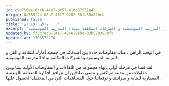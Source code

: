 ```yaml
---
id: c9d756ee-0ceb-44e7-be57-41dd57551a4b
origin: 0a389f24-68a7-46f7-9202-50fb55a820cb
published: false
title: 'والآن الإعدام ...'
excerpt: 'في الوقت الراهن ، هناك مفاوضات جادة بين أصدقائنا في جمعية أمارك للثقافة و الفن و التربية الموسيقية و الشركات المكلفة ببناء المدرسة الموسيقية .'
updated_by: f33c7ac3-14e7-496e-9ebd-03b570383bfc
updated_at: 1706572270
---
```

في الوقت الراهن ، هناك مفاوضات جادة بين أصدقائنا في جمعية أمارك للثقافة و الفن و التربية الموسيقية و الشركات المكلفة ببناء المدرسة الموسيقية .

لقد قمنا في مرحلة أولى بإنهاء مجموعة من اللقاءات و المفاوضات الأولية بيننا وبين مقاولات من مدينة مراكش و نتمنى صادقين أن تتوافق أفكارنا المتعلقة بالهندسة المعمارية للبناية و ميزانيتنا و توقعاتنا حول المساهمات التي من المحتمل الحصول عليها .